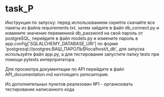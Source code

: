# task_P

Инструкция по запуску: перед использованием скрипта скачайте все пакеты из файла requirements.txt, затем зайдите в файл db_connect.py и измините значение переменной db_password на свой пароль от postgreSQL, перейдите в файл models.py и измените пароль в app.config['SQLALCHEMY_DATABASE_URI'] по форме 'postgresql://postgres:ВАШ_ПАРОЛЬ@localhost/t_db', для запуска используйте файл app.py, а для тестирования запустите папку tests при помощи pytests интерпритатора.

Для просмотра документации по API перейдите в файл API_documentation.md начтоящего репозитория.

Из дополнительных пунктов реализован №1 - организовать тестирование написанного кода
